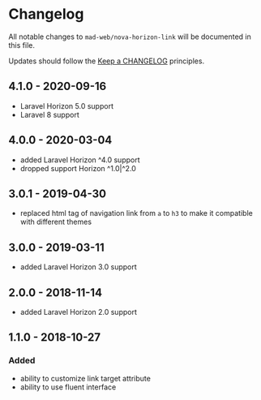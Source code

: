 # Changelog

All notable changes to `mad-web/nova-horizon-link` will be documented in this file.

Updates should follow the [Keep a CHANGELOG](http://keepachangelog.com/) principles.

## 4.1.0 - 2020-09-16

- Laravel Horizon 5.0 support
- Laravel 8 support

## 4.0.0 - 2020-03-04

- added Laravel Horizon ^4.0 support
- dropped support Horizon ^1.0|^2.0

## 3.0.1 - 2019-04-30

- replaced html tag of navigation link from `a` to `h3` to make it compatible with different themes

## 3.0.0 - 2019-03-11

- added Laravel Horizon 3.0 support

## 2.0.0 - 2018-11-14

- added Laravel Horizon 2.0 support

## 1.1.0 - 2018-10-27

### Added
- ability to customize link target attribute
- ability to use fluent interface
